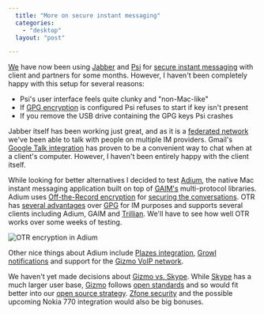 ```yaml
---
  title: "More on secure instant messaging"
  categories: 
    - "desktop"
  layout: "post"

---
```

[We][1] have now been using [Jabber][21] and [Psi][2] for [secure instant messaging][3] with client and partners for some months. However, I haven't been completely happy with this setup for several reasons:

- Psi's user interface feels quite clunky and "non-Mac-like"
- If [GPG encryption][4] is configured Psi refuses to start if key isn't present
- If you remove the USB drive containing the GPG keys Psi crashes

Jabber itself has been working just great, and as it is a [federated network][22] we've been able to talk with people on multiple IM providers. Gmail's [Google Talk integration][23] has proven to be a convenient way to chat when at a client's computer. However, I haven't been entirely happy with the client itself.

While looking for better alternatives I decided to test [Adium][5], the native Mac instant messaging application built on top of [GAIM's][6] multi-protocol libraries. Adium uses [Off-the-Record encryption][7] for [securing the conversations][14]. OTR has [several advantages][8] over [GPG][9] for IM purposes and supports several clients including Adium, GAIM and [Trillian][10]. We'll have to see how well OTR works over some weeks of testing.

![OTR encryption in Adium](https://s3.eu-central-1.amazonaws.com/bergie-iki-fi/adium-otr-encryption.jpg)

Other nice things about Adium include [Plazes integration][11], [Growl notifications][12] and support for the [Gizmo VoIP network][13].

We haven't yet made decisions about [Gizmo vs. Skype][18]. While [Skype][17] has a much larger user base, [Gizmo][16] follows [open standards][19] and so would fit better into our [open source strategy][15]. [Zfone security][20] and the possible upcoming Nokia 770 integration would also be big bonuses.

[1]: http://www.nemein.com/
[2]: http://psi-im.org/
[3]: http://bergie.iki.fi/blog/securing-instant-messaging/
[4]: http://psi.affinix.com/psi_docs/encryption.html
[5]: http://www.adiumx.com/index.php
[6]: http://gaim.sourceforge.net/
[7]: http://www.cypherpunks.ca/otr/
[8]: http://www.cypherpunks.ca/otr/otr-codecon.pdf
[9]: http://en.wikipedia.org/wiki/GNU_Privacy_Guard
[10]: http://rotz.org/archives/2005/05/otr_trillian.html
[11]: http://ruk.ca/article/2886
[12]: http://growl.info/
[13]: http://www.adiumxtras.com/index.php?a=xtras&xtra_id=2058
[14]: http://internet.newsforge.com/internet/05/10/07/1521221.shtml?tid=13
[15]: http://www.nemein.com/en/company/opensource.html
[16]: http://www.gizmoproject.com/
[17]: http://www.skype.com/
[18]: http://www.tomsnetworking.com/2006/01/18/crowning_the_king_of_free_talk_/
[19]: http://en.wikipedia.org/wiki/Session_Initiation_Protocol
[20]: http://www.philzimmermann.com/EN/zfone/
[21]: http://en.wikipedia.org/wiki/Jabber
[22]: http://www.imfederation.com/
[23]: http://mail.google.com/mail/help/screen4.html
